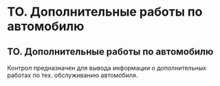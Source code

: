 ﻿---
description: 2.4.7
---
# ТО. Дополнительные работы по автомобилю
## ТО. Дополнительные работы по автомобилю
Контрол предназначен для вывода информации о дополнительных работах по тех. обслуживанию автомобиля.
